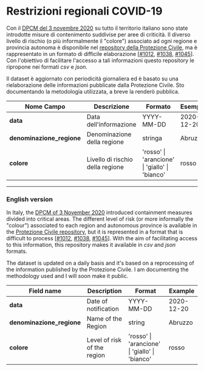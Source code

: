 # Restrizioni regionali COVID-19

Con il [DPCM del 3 novembre 2020](http://www.governo.it/it/articolo/dpcm-del-3-novembre-le-misure-suddivise-aree-di-criticit/15628) su tutto il territorio italiano sono state introdotte misure di contenimento suddivise per aree di criticità. 
Il diverso livello di rischio (o più informalmente il "colore") associato ad ogni regione e provincia autonoma è disponibile nel 
[repository della Protezione Civile](https://github.com/pcm-dpc/COVID-19), ma è rappresentato in un formato di difficile elaborazione [[#1012](https://github.com/pcm-dpc/COVID-19/issues/1012), [#1038](https://github.com/pcm-dpc/COVID-19/issues/1038), [#1045](https://github.com/pcm-dpc/COVID-19/issues/1045)].
Con l'obiettivo di facilitare l'accesso a tali informazioni questo repository le ripropone nei formati *csv* e *json*. 

Il dataset è aggiornato con periodicità giornaliera ed è basato su una rielaborazione delle informazioni pubblicate dalla Protezione Civile. 
Sto documentando la metodologia utilizzata, a breve la renderò pubblica.

| Nome Campo                | Descrizione                      | Formato                                        | Esempio    |
|---------------------------|----------------------------------|------------------------------------------------|------------|
| **data**                  | Data dell'informazione           | YYYY-MM-DD                                     | 2020-12-20 |
| **denominazione_regione** | Denominazione della regione      | stringa                                        | Abruzzo    |
| **colore**                | Livello di rischio della regione | 'rosso' \| 'arancione' \| 'giallo' \| 'bianco' | rosso      |

---

### English version

In Italy, the [DPCM of 3 November 2020](http://www.governo.it/it/articolo/dpcm-del-3-novembre-le-misure-suddivise-aree-di-criticit/15628) 
introduced containment measures divided into critical areas. 
The different level of risk (or more informally the "colour") associated to each region and autonomous province is available in the 
[Protezione Civile repository](https://github.com/pcm-dpc/COVID-19), but it is represented in a format that is difficult to process [[#1012](https://github.com/pcm-dpc/COVID-19/issues/1012), [#1038](https://github.com/pcm-dpc/COVID-19/issues/1038), [#1045](https://github.com/pcm-dpc/COVID-19/issues/1045)].
With the aim of facilitating access to this information, this repository makes it available in *csv* and *json* formats.

The dataset is updated on a daily basis and it's based on a reprocessing of the information published by the Protezione Civile. 
I am documenting the methodology used and I will soon make it public.

| Field name                | Description                      | Format                                         | Example    |
|---------------------------|----------------------------------|------------------------------------------------|------------|
| **data**                  | Date of notification             | YYYY-MM-DD                                     | 2020-12-20 |
| **denominazione_regione** | Name of the Region               | string                                         | Abruzzo    |
| **colore**                | Level of risk of the region      | 'rosso' \| 'arancione' \| 'giallo' \| 'bianco' | rosso      |
